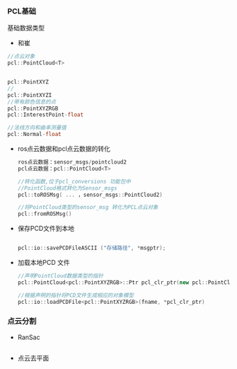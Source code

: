 ### PCL基础

基础数据类型

-  和崔

  ```c++
  //点云对象
  pcl::PointCloud<T>
  
  
  pcl::PointXYZ
  //
  pcl::PointXYZI
  //带有颜色信息的点
  pcl::PointXYZRGB
  pcl::InterestPoint-float
  
  //法线方向和曲率测量值
  pcl::Normal-float
  ```

- ros点云数据和pcl点云数据的转化

  ```c++
  ros点云数据：sensor_msgs/pointcloud2
  pcl点云数据：pcl::PointCloud<T>
  
  //转化函数,位于pcl_conversions 功能包中
  //PointCloud格式转化为Sensor_msgs
  pcl::toROSMsg( ... ，sensor_msgs::PointCloud2)
  
  //将PointCloud类型的sensor_msg 转化为PCL点云对象
  pcl::fromROSMsg()
  ```

- 保存PCD文件到本地

  ```C++
  
  pcl::io::savePCDFileASCII ("存储路径", *msgptr); 
  ```

  

- 加载本地PCD 文件

  ```c++
  //声明PointCloud数据类型的指针
  pcl::PointCloud<pcl::PointXYZRGB>::Ptr pcl_clr_ptr(new pcl::PointCloud<pcl::PointXYZRGB>);
  
  //根据声明的指针将PCD文件生成相应的对象模型
  pcl::io::loadPCDFile<pcl::PointXYZRGB>(fname, *pcl_clr_ptr)
  ```

### 点云分割

- RanSac

  ```
  
  ```

- 点云去平面